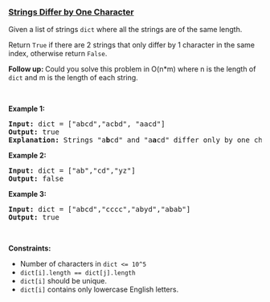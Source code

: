 ### [Strings Differ by One Character](https://leetcode.com/problems/strings-differ-by-one-character)

<p>Given a list&nbsp;of strings <code>dict</code> where all the strings are of the same length.</p>

<p>Return <code>True</code> if there are 2 strings that only differ by 1 character in the same index, otherwise&nbsp;return <code>False</code>.</p>

<p><strong>Follow up:&nbsp;</strong>Could you solve this problem in O(n*m) where n is the length of <code>dict</code> and m is the length of each string.</p>

<p>&nbsp;</p>
<p><strong>Example 1:</strong></p>

<pre>
<strong>Input:</strong> dict = [&quot;abcd&quot;,&quot;acbd&quot;, &quot;aacd&quot;]
<strong>Output:</strong> true
<strong>Explanation:</strong> Strings &quot;a<strong>b</strong>cd&quot; and &quot;a<strong>a</strong>cd&quot; differ only by one character in the index 1.
</pre>

<p><strong>Example 2:</strong></p>

<pre>
<strong>Input:</strong> dict = [&quot;ab&quot;,&quot;cd&quot;,&quot;yz&quot;]
<strong>Output:</strong> false
</pre>

<p><strong>Example 3:</strong></p>

<pre>
<strong>Input:</strong> dict = [&quot;abcd&quot;,&quot;cccc&quot;,&quot;abyd&quot;,&quot;abab&quot;]
<strong>Output:</strong> true
</pre>

<p>&nbsp;</p>
<p><strong>Constraints:</strong></p>

<ul>
	<li>Number of characters in <code>dict &lt;= 10^5</code></li>
	<li><code>dict[i].length == dict[j].length</code></li>
	<li><code>dict[i]</code> should be unique.</li>
	<li><code>dict[i]</code> contains only lowercase English letters.</li>
</ul>
